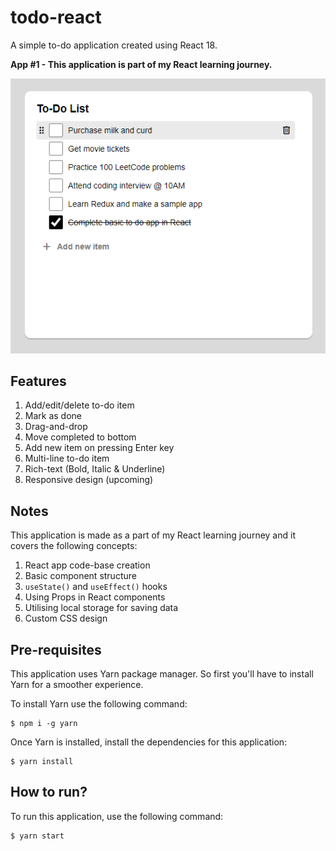 # todo-react

A simple to-do application created using React 18.

**App #1 - This application is part of my React learning journey.**

![App Screenshot](app-screenshot.png)

## Features

1. Add/edit/delete to-do item
2. Mark as done
3. Drag-and-drop
4. Move completed to bottom
5. Add new item on pressing Enter key
6. Multi-line to-do item
7. Rich-text (Bold, Italic & Underline)
8. Responsive design (upcoming)

## Notes

This application is made as a part of my React learning journey and it covers the following concepts:

1.  React app code-base creation
2.  Basic component structure
3.  `useState()` and `useEffect()` hooks
4.  Using Props in React components
5.  Utilising local storage for saving data
6.  Custom CSS design

## Pre-requisites

This application uses Yarn package manager. So first you'll have to install Yarn for a smoother experience.

To install Yarn use the following command:

    $ npm i -g yarn

Once Yarn is installed, install the dependencies for this application:

    $ yarn install

## How to run?

To run this application, use the following command:

    $ yarn start
